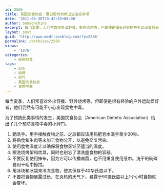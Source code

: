 ```yaml
---
id: 2566
title: 美国饮食协会：夏日野外烧烤卫生注意事项
date: '2011-05-30T20:42:53+00:00'
author: bensonchina
excerpt: 每当夏季，人们常喜欢外出野餐、野外烧烤等，但即便是很有经验的户外运动爱好者，他们仍然有可能不小心出现食物中毒。ADA指出野外烧烤预防食物中毒需注意以下几点。
layout: post
guid: 'http://www.medtransblog.com/?p=2566'
permalink: /archives/2566
views:
    - '1076'
categories:
    - 疾病科普
tags:
    - ada
    - 烧烤
    - 窍门
    - 美国饮食协会
    - 食物中毒
---
```


每当夏季，人们常喜欢外出野餐、野外烧烤等，但即便是很有经验的户外运动爱好者，他们仍然有可能不小心出现食物中毒。

为了预防此类事情的发生，美国饮食协会（American Dietetic Association）给出了几个预防食物中毒的小窍门。

1. 勤洗手。用手接触食物之前、之后都应该用热肥皂水洗手至少20秒。
2. 将熟食和生肉等未加工食物分开，以避免交叉污染。
3. 使用食物温度计以确保将食物烹饪至适当的温度。
4. 擦洗烧烤架和炊具，同时也别忘了清洗盛食物的容器。
5. 不要反复使用抹布，因为它可以传播病菌，也不用重复使用纸巾。洗干的碗碟要用干毛巾擦拭。
6. 用冰块和冰袋来冷冻食物，使其保存于40华氏度以下。
7. 不要将食物暴露过长，在炎热的天气下，暴露于90摄氏度以上1个小时食物就会变坏。